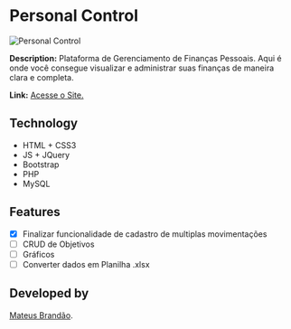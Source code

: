 # Personal Control
![Personal Control](https://matthewsworld.me/img/logo-pctrl.png)

**Description:** Plataforma de Gerenciamento de Finanças Pessoais. Aqui é onde você consegue visualizar e administrar suas finanças de maneira clara e completa.

**Link:** [Acesse o Site.](https://www.matthewsworld.me/pctrl/)

## Technology

- HTML + CSS3
- JS + JQuery
- Bootstrap
- PHP
- MySQL

## Features

- [x] Finalizar funcionalidade de cadastro de multiplas movimentações
- [ ] CRUD de Objetivos
- [ ] Gráficos
- [ ] Converter dados em Planilha .xlsx

## Developed by

[Mateus Brandão](https://github.com/matthewsbrandan).
